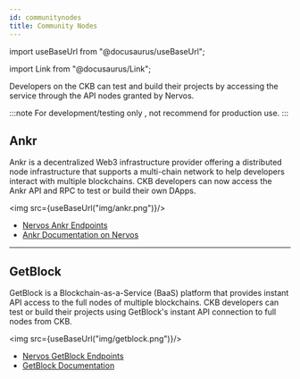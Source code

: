 ```yaml
---
id: communitynodes
title: Community Nodes
---
```

import useBaseUrl from "@docusaurus/useBaseUrl";

import Link from "@docusaurus/Link";

Developers on the CKB can test and build their projects by accessing the service through the API nodes granted by Nervos.

:::note
For development/testing only , not recommend for production use.
:::

## Ankr

Ankr is a decentralized Web3 infrastructure provider offering a distributed node infrastructure that supports a multi-chain network to help developers interact with multiple blockchains. CKB developers can now access the Ankr API and RPC to test or build their own DApps.

<img src={useBaseUrl("img/ankr.png")}/>

- [Nervos Ankr Endpoints](https://www.ankr.com/rpc/nervos?tab=infrastructure)
- [Ankr Documentation on Nervos](https://www.ankr.com/docs/build/chains/nervos/)

----

## GetBlock

GetBlock is a Blockchain-as-a-Service (BaaS) platform that provides instant API access to the full nodes of multiple blockchains. CKB developers can test or build their projects using GetBlock's instant API connection to full nodes from CKB.

<img src={useBaseUrl("img/getblock.png")}/>

- [Nervos GetBlock Endpoints](https://getblock.io/nodes/ckb/)
- [GetBlock Documentation](https://getblock.io/docs/nodes-endpoints/)
